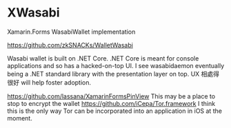 # XWasabi
Xamarin.Forms WasabiWallet implementation

https://github.com/zkSNACKs/WalletWasabi

Wasabi wallet is built on .NET Core. .NET Core is meant for console applications and so has a hacked-on-top UI.
I see wasabidaemon eventually being a .NET standard library with the presentation layer on top. UX 相處得很好 will help foster adoption.

https://github.com/lassana/XamarinFormsPinView This may be a place to stop to encrypt the wallet
https://github.com/iCepa/Tor.framework I think this is the only way Tor can be incorporated into an application in iOS at the moment.
